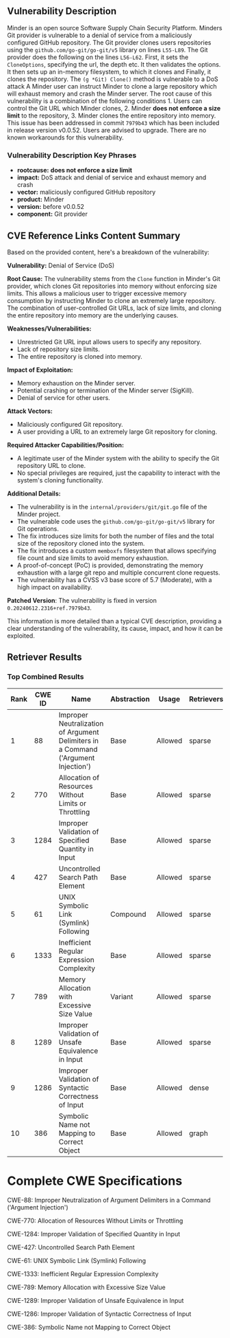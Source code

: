 ## Vulnerability Description
Minder is an open source Software Supply Chain Security Platform. Minders Git provider is vulnerable to a denial of service from a maliciously configured GitHub repository. The Git provider clones users repositories using the `github.com/go-git/go-git/v5` library on lines `L55-L89`. The Git provider does the following on the lines `L56-L62`. First, it sets the `CloneOptions`, specifying the url, the depth etc. It then validates the options. It then sets up an in-memory filesystem, to which it clones and Finally, it clones the repository. The `(g *Git) Clone()` method is vulnerable to a DoS attack A Minder user can instruct Minder to clone a large repository which will exhaust memory and crash the Minder server. The root cause of this vulnerability is a combination of the following conditions 1. Users can control the Git URL which Minder clones, 2. Minder **does not enforce a size limit** to the repository, 3. Minder clones the entire repository into memory. This issue has been addressed in commit `7979b43` which has been included in release version v0.0.52. Users are advised to upgrade. There are no known workarounds for this vulnerability.

### Vulnerability Description Key Phrases
- **rootcause:** **does not enforce a size limit**
- **impact:** DoS attack and denial of service and exhaust memory and crash
- **vector:** maliciously configured GitHub repository
- **product:** Minder
- **version:** before v0.0.52
- **component:** Git provider

## CVE Reference Links Content Summary
Based on the provided content, here's a breakdown of the vulnerability:

**Vulnerability:** Denial of Service (DoS)

**Root Cause:**
The vulnerability stems from the `Clone` function in Minder's Git provider, which clones Git repositories into memory without enforcing size limits. This allows a malicious user to trigger excessive memory consumption by instructing Minder to clone an extremely large repository. The combination of user-controlled Git URLs, lack of size limits, and cloning the entire repository into memory are the underlying causes.

**Weaknesses/Vulnerabilities:**
- Unrestricted Git URL input allows users to specify any repository.
- Lack of repository size limits.
- The entire repository is cloned into memory.

**Impact of Exploitation:**
- Memory exhaustion on the Minder server.
- Potential crashing or termination of the Minder server (SigKill).
- Denial of service for other users.

**Attack Vectors:**
- Maliciously configured Git repository.
- A user providing a URL to an extremely large Git repository for cloning.

**Required Attacker Capabilities/Position:**
- A legitimate user of the Minder system with the ability to specify the Git repository URL to clone.
- No special privileges are required, just the capability to interact with the system's cloning functionality.

**Additional Details:**
- The vulnerability is in the `internal/providers/git/git.go` file of the Minder project.
- The vulnerable code uses the `github.com/go-git/go-git/v5` library for Git operations.
- The fix introduces size limits for both the number of files and the total size of the repository cloned into the system.
- The fix introduces a custom `memboxfs` filesystem that allows specifying file count and size limits to avoid memory exhaustion.
- A proof-of-concept (PoC) is provided, demonstrating the memory exhaustion with a large git repo and multiple concurrent clone requests.
- The vulnerability has a CVSS v3 base score of 5.7 (Moderate), with a high impact on availability.

**Patched Version**:
The vulnerability is fixed in version `0.20240612.2316+ref.7979b43`.

This information is more detailed than a typical CVE description, providing a clear understanding of the vulnerability, its cause, impact, and how it can be exploited.

## Retriever Results

### Top Combined Results

| Rank | CWE ID | Name | Abstraction | Usage  | Retrievers | Individual Scores |
|------|--------|------|-------------|-------|------------|-------------------|
| 1 | 88 | Improper Neutralization of Argument Delimiters in a Command ('Argument Injection') | Base | Allowed | sparse | 1.118 |
| 2 | 770 | Allocation of Resources Without Limits or Throttling | Base | Allowed | sparse | 1.089 |
| 3 | 1284 | Improper Validation of Specified Quantity in Input | Base | Allowed | sparse | 1.065 |
| 4 | 427 | Uncontrolled Search Path Element | Base | Allowed | sparse | 1.042 |
| 5 | 61 | UNIX Symbolic Link (Symlink) Following | Compound | Allowed | sparse | 1.032 |
| 6 | 1333 | Inefficient Regular Expression Complexity | Base | Allowed | sparse | 1.022 |
| 7 | 789 | Memory Allocation with Excessive Size Value | Variant | Allowed | sparse | 1.014 |
| 8 | 1289 | Improper Validation of Unsafe Equivalence in Input | Base | Allowed | sparse | 1.013 |
| 9 | 1286 | Improper Validation of Syntactic Correctness of Input | Base | Allowed | dense | 0.468 |
| 10 | 386 | Symbolic Name not Mapping to Correct Object | Base | Allowed | graph | 0.002 |



# Complete CWE Specifications

CWE-88: Improper Neutralization of Argument Delimiters in a Command ('Argument Injection')

CWE-770: Allocation of Resources Without Limits or Throttling

CWE-1284: Improper Validation of Specified Quantity in Input

CWE-427: Uncontrolled Search Path Element

CWE-61: UNIX Symbolic Link (Symlink) Following

CWE-1333: Inefficient Regular Expression Complexity

CWE-789: Memory Allocation with Excessive Size Value

CWE-1289: Improper Validation of Unsafe Equivalence in Input

CWE-1286: Improper Validation of Syntactic Correctness of Input

CWE-386: Symbolic Name not Mapping to Correct Object